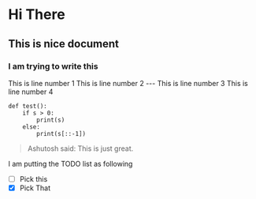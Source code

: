 # Hi There 
## This is nice document
### I am trying to write this
This is line number 1
This is line number 2
--- This is line number 3
This is line number 4

```
def test():
	if s > 0:
		print(s)
	else:
		print(s[::-1])
```

> Ashutosh said: This is just great.  

I am putting the TODO list as following
- [ ] Pick this 
- [x] Pick That